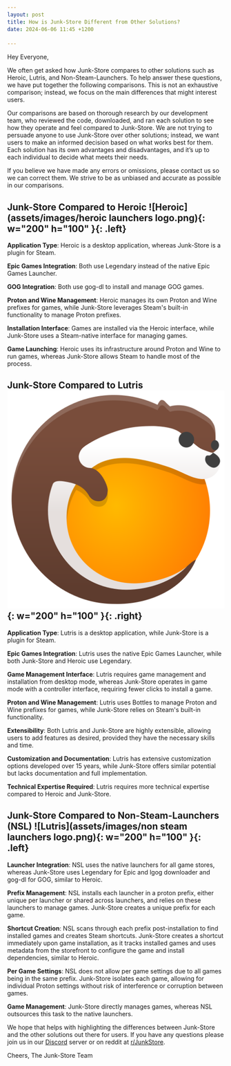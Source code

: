 ```yaml
---
layout: post
title: How is Junk-Store Different from Other Solutions?
date: 2024-06-06 11:45 +1200

---
```


Hey Everyone,

We often get asked how Junk-Store compares to other solutions such as Heroic, Lutris, and Non-Steam-Launchers. To help answer these questions, we have put together the following comparisons. This is not an exhaustive comparison; instead, we focus on the main differences that might interest users.


Our comparisons are based on thorough research by our development team, who reviewed the code, downloaded, and ran each solution to see how they operate and feel compared to Junk-Store. We are not trying to persuade anyone to use Junk-Store over other solutions; instead, we want users to make an informed decision based on what works best for them. Each solution has its own advantages and disadvantages, and it’s up to each individual to decide what meets their needs.


If you believe we have made any errors or omissions, please contact us so we can correct them. We strive to be as unbiased and accurate as possible in our comparisons.


## Junk-Store Compared to Heroic ![Heroic](assets/images/heroic launchers logo.png){: w="200" h="100" }{: .left}
**Application Type**: Heroic is a desktop application, whereas Junk-Store is a plugin for Steam.

**Epic Games Integration**: Both use Legendary instead of the native Epic Games Launcher.

**GOG Integration**: Both use gog-dl to install and manage GOG games.

**Proton and Wine Management**: Heroic manages its own Proton and Wine prefixes for games, while Junk-Store leverages Steam's built-in functionality to manage Proton prefixes.

**Installation Interface**: Games are installed via the Heroic interface, while Junk-Store uses a Steam-native interface for managing games.

**Game Launching**: Heroic uses its infrastructure around Proton and Wine to run games, whereas Junk-Store allows Steam to handle most of the process.

## Junk-Store Compared to Lutris ![Lutris](assets/images/Lutris_Game_Platform_(Logo).svg){: w="200" h="100" }{: .right}
**Application Type**: Lutris is a desktop application, while Junk-Store is a plugin for Steam.

**Epic Games Integration**: Lutris uses the native Epic Games Launcher, while both Junk-Store and Heroic use Legendary.

**Game Management Interface**: Lutris requires game management and installation from desktop mode, whereas Junk-Store operates in game mode with a controller interface, requiring fewer clicks to install a game.

**Proton and Wine Management**: Lutris uses Bottles to manage Proton and Wine prefixes for games, while Junk-Store relies on Steam's built-in functionality.

**Extensibility**: Both Lutris and Junk-Store are highly extensible, allowing users to add features as desired, provided they have the necessary skills and time.

**Customization and Documentation**: Lutris has extensive customization options developed over 15 years, while Junk-Store offers similar potential but lacks documentation and full implementation.

**Technical Expertise Required**: Lutris requires more technical expertise compared to Heroic and Junk-Store.

## Junk-Store Compared to Non-Steam-Launchers (NSL) ![Lutris](assets/images/non steam launchers logo.png){: w="200" h="100" }{: .left}
**Launcher Integration**: NSL uses the native launchers for all game stores, whereas Junk-Store uses Legendary for Epic and lgog downloader and gog-dl for GOG, similar to Heroic.

**Prefix Management**: NSL installs each launcher in a proton prefix, either unique per launcher or shared across launchers, and relies on these launchers to manage games. Junk-Store creates a unique prefix for each game.

**Shortcut Creation**: NSL scans through each prefix post-installation to find installed games and creates Steam shortcuts. Junk-Store creates a shortcut immediately upon game installation, as it tracks installed games and uses metadata from the storefront to configure the game and install dependencies, similar to Heroic.

**Per Game Settings**: NSL does not allow per game settings due to all games being in the same prefix. Junk-Store isolates each game, allowing for individual Proton settings without risk of interference or corruption between games.

**Game Management**: Junk-Store directly manages games, whereas NSL outsources this task to the native launchers.


We hope that helps with highlighting the differences between Junk-Store and the other solutions out there for users. If you have any questions please join us in our [Discord](https://discord.gg/6mRUhR6Teh) server or on reddit at [r/JunkStore](https://www.reddit.com/r/JunkStore/).

Cheers,
The Junk-Store Team
